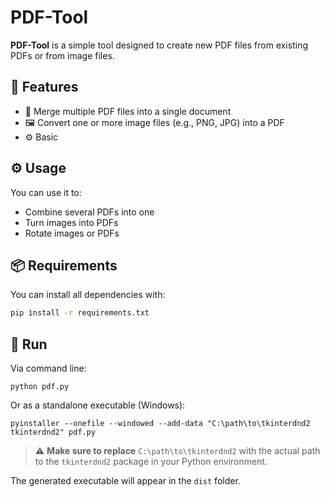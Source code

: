 # PDF-Tool

**PDF-Tool** is a simple tool designed to create new PDF files from existing PDFs or from image files.

## 🔧 Features

- 📄 Merge multiple PDF files into a single document  
- 🖼️ Convert one or more image files (e.g., PNG, JPG) into a PDF  
- ⚙️ Basic

## ⚙️ Usage

You can use it to:
- Combine several PDFs into one
- Turn images into PDFs 
- Rotate images or PDFs

## 📦 Requirements

You can install all dependencies with:

```bash
pip install -r requirements.txt
```

## 🚀 Run

Via command line:

```
python pdf.py
```
Or as a standalone executable (Windows):

```
pyinstaller --onefile --windowed --add-data "C:\path\to\tkinterdnd2 tkinterdnd2" pdf.py
```
> ⚠️ **Make sure to replace** `C:\path\to\tkinterdnd2` with the actual path to the `tkinterdnd2` package in your Python environment.  
>  

The generated executable will appear in the `dist` folder.
